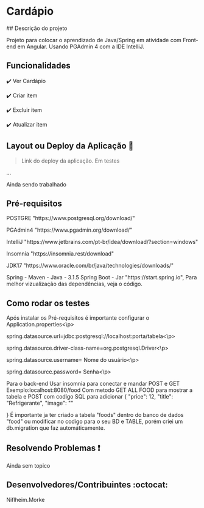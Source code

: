 <h1>Cardápio</h1>
## Descrição do projeto 

<p align="justify">
  Projeto para colocar o aprendizado de Java/Spring em atividade com Front-end em Angular. Usando PGAdmin 4 com a IDE IntelliJ.
</p>

## Funcionalidades

:heavy_check_mark: Ver Cardápio  

:heavy_check_mark: Criar item

:heavy_check_mark: Excluir item  

:heavy_check_mark: Atualizar item

## Layout ou Deploy da Aplicação :dash:

> Link do deploy da aplicação. Em testes

... 

Ainda sendo trabalhado

## Pré-requisitos

<dl>POSTGRE "https://www.postgresql.org/download/"</dl>
<dl>PGAdmin4 "https://www.pgadmin.org/download/"</dl>
<dl>IntelliJ "https://www.jetbrains.com/pt-br/idea/download/?section=windows"</dl>
<dl>Insomnia "https://insomnia.rest/download"</dl>
<dl>JDK17 "https://www.oracle.com/br/java/technologies/downloads/"</dl>
<dl>Spring - Maven - Java - 3.1.5 Spring Boot - Jar "https://start.spring.io", Para melhor vizualização das dependências, veja o código.</dl>

## Como rodar os testes

<p>Após instalar os Pré-requisitos é importante configurar o Application.properties<\p>
<p>spring.datasource.url=jdbc:postgresql://localhost:porta/tabela<\p>
<p>spring.datasource.driver-class-name=org.postgresql.Driver<\p>
<p>spring.datasource.username= Nome do usuário<\p>
<p>spring.datasource.password= Senha<\p>

Para o back-end
Usar insomnia para conectar e mandar POST e GET
Exemplo:localhost:8080/food
Com metodo GET ALL FOOD para mostrar a tabela e POST com codigo SQL para adicionar {
	"price": 12,
	"title": "Refrigerante",
	"image": ""
	
}
É importante ja ter criado a tabela "foods" dentro do banco de dados "food" ou modificar no codigo para o seu BD e TABLE, porém criei um db.migration que faz automáticamente.

## Resolvendo Problemas :exclamation:

Ainda sem topico

## Desenvolvedores/Contribuintes :octocat:
Niflheim.Morke
